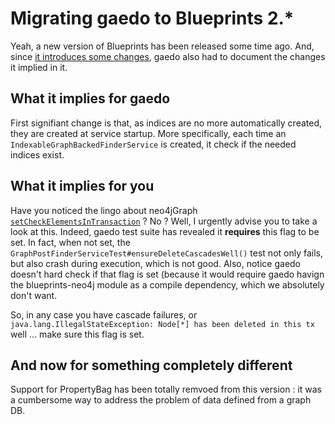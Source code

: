 Migrating gaedo to Blueprints 2.*
=================================

Yeah, a new version of Blueprints has been released some time ago. And, since [it introduces some changes](https://github.com/tinkerpop/blueprints/wiki/The-Major-Differences-Between-Blueprints-1.x-and-2.x), gaedo also had to document the changes it implied in it.

## What it implies for gaedo ##

First signifiant change is that, as indices are no more automatically created, they are created at service startup. More specifically, each time an `IndexableGraphBackedFinderService` is created, it check if the needed indices exist.

## What it implies for you ##
Have you noticed the lingo about neo4jGraph [`setCheckElementsInTransaction`](http://www.tinkerpop.com/docs/javadocs/blueprints/2.3.0/com/tinkerpop/blueprints/impls/neo4j/Neo4jGraph.html#setCheckElementsInTransaction(boolean)) ? No ? Well, I urgently advise you to take a look at this. Indeed, gaedo test suite has revealed it **requires** this flag to be set. In fact, when not set, the `GraphPostFinderServiceTest#ensureDeleteCascadesWell()` test not only fails, but also crash during execution, which is not good. Also, notice gaedo doesn't hard check if that flag is set (because it would require gaedo havign the blueprints-neo4j module as a compile dependency, which we absolutely don't want.

So, in any case you have cascade failures, or `java.lang.IllegalStateException: Node[*] has been deleted in this tx` well ... make sure this flag is set.


## And now for something completely different ##
Support for PropertyBag has been totally remvoed from this version : it was a cumbersome way to address the problem of data defined from a graph DB.